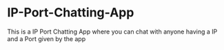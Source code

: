 # IP-Port-Chatting-App
This is a IP Port Chatting App where you can chat with anyone having a IP and a Port given by the app

